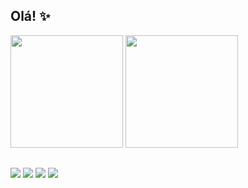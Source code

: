 ## Olá! ✨
  
 <div>
  <img height="180em" src="https://github-readme-stats-sigma-five.vercel.app/api?username=alineprasser&count_private=true&show_icons=true&theme=dracula" />
  <img height="180em" src="https://github-readme-stats-sigma-five.vercel.app/api/top-langs/?username=alineprasser&theme=dracula&layout=compact&hide=python,c" />
</div>

##

<div> 
  <a href="https://instagram.com/alineprasser" target="_blank"><img src="https://img.shields.io/badge/-Instagram-%23E4405F?style=for-the-badge&logo=instagram&logoColor=white" target="_blank"></a>
    <a href="https://www.linkedin.com/in/aline-bravin-prasser" target="_blank"><img src="https://img.shields.io/badge/-LinkedIn-%230077B5?style=for-the-badge&logo=linkedin&logoColor=white" target="_blank"></a> 
  <a href="https://www.behance.net/alineprasser"><img src="https://img.shields.io/badge/-Behance-blue?style=for-the-badge&logo=behance&logoColor=white"></a>
  <a href = "mailto:alinebprasser@gmail.com"><img src="https://img.shields.io/badge/-Gmail-%23333?style=for-the-badge&logo=gmail&logoColor=white" target="_blank"></a>
</div>
